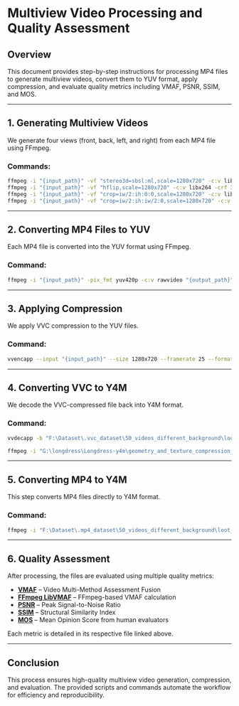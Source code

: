 # Multiview Video Processing and Quality Assessment

## Overview
This document provides step-by-step instructions for processing MP4 files to generate multiview videos, convert them to YUV format, apply compression, and evaluate quality metrics including VMAF, PSNR, SSIM, and MOS.

---

## 1. Generating Multiview Videos
We generate four views (front, back, left, and right) from each MP4 file using FFmpeg.

### **Commands:**
```bash
ffmpeg -i "{input_path}" -vf "stereo3d=sbsl:ml,scale=1280x720" -c:v libx264 -crf 18 -t 12 "{output_files['front']}"
ffmpeg -i "{input_path}" -vf "hflip,scale=1280x720" -c:v libx264 -crf 18 -t 12 "{output_files['back']}"
ffmpeg -i "{input_path}" -vf "crop=iw/2:ih:0:0,scale=1280x720" -c:v libx264 -crf 18 -preset slow -t 12 "{output_files['left']}"
ffmpeg -i "{input_path}" -vf "crop=iw/2:ih:iw/2:0,scale=1280x720" -c:v libx264 -crf 18 -preset slow -t 12 "{output_files['right']}"
```

---

## 2. Converting MP4 Files to YUV
Each MP4 file is converted into the YUV format using FFmpeg.

### **Command:**
```bash
ffmpeg -i "{input_path}" -pix_fmt yuv420p -c:v rawvideo "{output_path}"
```

---

## 3. Applying Compression
We apply VVC compression to the YUV files.

### **Command:**
```bash
vvencapp --input "{input_path}" --size 1280x720 --framerate 25 --format yuv420 --qp 25 --preset medium --output "{output_path}"
```

---

## 4. Converting VVC to Y4M
We decode the VVC-compressed file back into Y4M format.

### **Command:**
```bash
vvdecapp -b "F:\Dataset\.vvc_dataset\50_videos_different_background\loot_grey_vox10_03.vvc" -o "F:\Dataset\.vvc_dataset\loot_grey_vox10.y4m" --y4m
```

```bash
ffmpeg -i "G:\longdress\Longdress-y4m\geometry_and_texture_compression_L\geometry_and_texture_compression_l\R2\longdress_11_black_vox10.y4m" -pix_fmt yuv420p "G:\longdress\Longdress-y4m\geometry_and_texture_compression_L\geometry_and_texture_compression_l\R2\R2_420p\R2_longdress_black_11_vox10.y4m"
```

---

## 5. Converting MP4 to Y4M
This step converts MP4 files directly to Y4M format.

### **Command:**
```bash
ffmpeg -i "F:\Dataset\.mp4_dataset\50_videos_different_background\loot_vox10_grey_05.mp4" -pix_fmt yuv420p "F:\loot_grey_vox10.y4m"
```

---

## 6. Quality Assessment
After processing, the files are evaluated using multiple quality metrics:
- **[VMAF](./vmaf.md)** – Video Multi-Method Assessment Fusion
- **[FFmpeg LibVMAF](./ffmpeg_libvmaf.md)** – FFmpeg-based VMAF calculation
- **[PSNR](./ffmpeg_psnr.md)** – Peak Signal-to-Noise Ratio
- **[SSIM](./ffmpeg_ssim.md)** – Structural Similarity Index
- **[MOS](./mos.md)** – Mean Opinion Score from human evaluators

Each metric is detailed in its respective file linked above.

---

## Conclusion
This process ensures high-quality multiview video generation, compression, and evaluation. The provided scripts and commands automate the workflow for efficiency and reproducibility.

